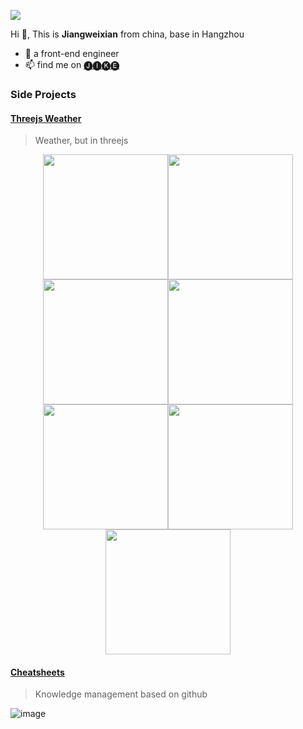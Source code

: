 <a href="https://github.com/JiangWeixian/year-progress"><img src="https://year-progress.jiangweixian1994.vercel.app/api/year?label=🅡🅔🅐🅓 🅑🅞🅞🅚🅢" /></a>


Hi 👋, This is **Jiangweixian** from china, base in Hangzhou

- 🎫 a front-end engineer
- 📫 find me on [🅙🅘🅚🅔](https://web.okjike.com/u/94487aff-9d78-4e82-bd8a-179260283ce4)

### Side Projects

#### [Threejs Weather](https://github.com/JiangWeixian/threejs-weather)
> Weather, but in threejs

<div align="center">

<a href="https://threejs-weather.now.sh/#/prod/rain"><img src='https://user-images.githubusercontent.com/6839576/83318117-40741480-a264-11ea-9f28-e4e4b55326dd.gif' width='200' /></a><a href="https://threejs-weather.now.sh/#/prod/snow"><img src='https://user-images.githubusercontent.com/6839576/82968936-f7705600-a000-11ea-89ba-b33ed5d7bc77.gif' width='200' /></a>
<a href="https://threejs-weather.now.sh/#/prod/cloudy"><img src='https://user-images.githubusercontent.com/6839576/83318092-191d4780-a264-11ea-9095-29d5ff180247.gif' width='200' /></a><a href="https://threejs-weather.now.sh/#/prod/meteors"><img src='https://user-images.githubusercontent.com/6839576/82881928-ed077b00-9f72-11ea-80c8-788bdbe7d38c.gif' width='200' /></a>
<a href="https://threejs-weather.now.sh/#/prod/star-rings"><img src='https://user-images.githubusercontent.com/6839576/82881937-f0026b80-9f72-11ea-9cf2-fe2dd3f06937.gif' width='200' /></a><a href="https://threejs-weather.now.sh/#/prod/sun"><img src='https://user-images.githubusercontent.com/6839576/82881946-f2fd5c00-9f72-11ea-8083-69b4dabd71d5.gif' width='200' /></a>
<a href="https://threejs-weather.now.sh/#/prod/partly-cloudy"><img src='https://user-images.githubusercontent.com/6839576/84014733-652b6300-a9ad-11ea-827e-5e1cee4f7e9b.gif' width='200' /></a>

</div>

#### [Cheatsheets](https://github.com/JiangWeixian/cheatsheets)
> Knowledge management based on github

![image](https://user-images.githubusercontent.com/6839576/105569235-f6075100-5d7a-11eb-9444-eaa6ee7905a6.png)
